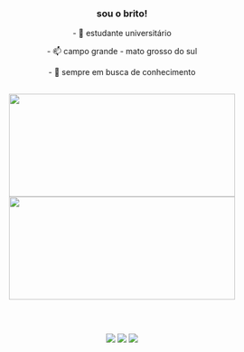 <div align="center">
  <h3>sou o brito!</h3>

  <p> - 🔭 estudante universitário</p>
  <p> - 📫 campo grande - mato grosso do sul</p>
  <p> - 🌱 sempre em busca de conhecimento</p>

##

  <img height="182em" width="400em" src="https://github-readme-stats-ecru-three-95.vercel.app/api/top-langs/?username=brito219&count_private=true&include_all_commits=true&layout=compact&langs_count=10&hide_border=true&title_color=00bfbf&icon_color=00bfbf&text_color=c9d1d9&bg_color=0d1117"/>
  <img height="182em" width="400em" src="https://github-readme-stats-ecru-three-95.vercel.app/api?username=brito219&count_private=true&include_all_commits=true&layout=compact&langs_count=10&hide_border=true&title_color=00bfbf&icon_color=00bfbf&text_color=c9d1d9&bg_color=0d1117"/>
</div>

##

<div align="center">
  <br>
 
  <a href="https://discord.com/users/348612974056833045" target="_blank"><img src="https://img.shields.io/badge/Discord-7289DA?style=for-the-badge&logo=discord&logoColor=white" target="_blank"></a> 
  <a href="mailto:jpxzd1@gmail.com"><img src="https://img.shields.io/badge/-Gmail-%23333?style=for-the-badge&logo=gmail&logoColor=white" target="_blank"></a>
  <a href="https://www.linkedin.com/in/brito219" target="_blank"><img src="https://img.shields.io/badge/-LinkedIn-%230077B5?style=for-the-badge&logo=linkedin&logoColor=white" target="_blank"></a> 
</div>
